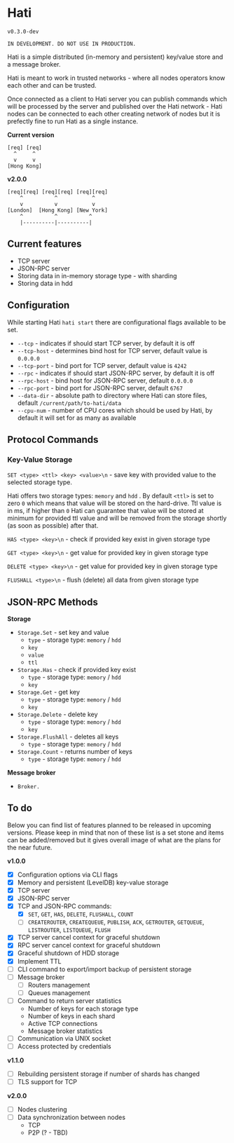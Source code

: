 # Hati

`v0.3.0-dev`

```
IN DEVELOPMENT. DO NOT USE IN PRODUCTION.
```

Hati is a simple distributed (in-memory and persistent) key/value store and a message broker.

Hati is meant to work in trusted networks - where all nodes operators know each other and can be trusted.

Once connected as a client to Hati server you can publish commands which will be processed by the server and published over the Hati network - Hati nodes can be connected to each other creating network of nodes but it is prefectly fine to run Hati as a single instance.

**Current version**
```
[req] [req]  
  ^     ^
  v     v
[Hong Kong]
```

**v2.0.0**
```
[req][req] [req][req] [req][req]
    ^          ^           ^
    v          v           v
[London]  [Hong Kong] [New York]
    ^          ^          ^
    |----------|----------|
```


## Current features

- TCP server
- JSON-RPC server
- Storing data in in-memory storage type - with sharding
- Storing data in hdd

## Configuration

While starting Hati `hati start` there are configurational flags available to be set.

- `--tcp` - indicates if should start TCP server, by default it is off
- `--tcp-host` - determines bind host for TCP server, default value is `0.0.0.0`
- `--tcp-port` - bind port for TCP server, default value is `4242`
- `--rpc` - indicates if should start JSON-RPC server, by default it is off
- `--rpc-host` - bind host for JSON-RPC server, default `0.0.0.0`
- `--rpc-port` - bind port for JSON-RPC server, default `6767`
- `--data-dir` - absolute path to directory where Hati can store files, default `/current/path/to-hati/data`
- `--cpu-num` - number of CPU cores which should be used by Hati, by default it will set for as many as available

## Protocol Commands

### Key-Value Storage

`SET <type> <ttl> <key> <value>\n` - save key with provided value to the selected storage type.

Hati offers two storage types: `memory` and `hdd` . By default `<ttl>` is set to zero `0` which means that value will be stored on the hard-drive. Ttl value is in ms, if higher than `0` Hati can guarantee that value will be stored at minimum for provided ttl value and will be removed from the storage shortly (as soon as possible) after that.

`HAS <type> <key>\n` - check if provided key exist in given storage type

`GET <type> <key>\n` - get value for provided key in given storage type

`DELETE <type> <key>\n` - get value for provided key in given storage type

`FLUSHALL <type>\n` - flush (delete) all data from given storage type

## JSON-RPC Methods

**Storage**

- `Storage.Set` - set key and value
  - `type` - storage type: `memory` / `hdd`
  - `key`
  - `value`
  - `ttl`
- `Storage.Has` - check if provided key exist
  - `type` - storage type: `memory` / `hdd`
  - `key`
- `Storage.Get` - get key
  - `type` - storage type: `memory` / `hdd`
  - `key`
- `Storage.Delete` - delete key
  - `type` - storage type: `memory` / `hdd`
  - `key`
- `Storage.FlushAll` - deletes all keys
  - `type` - storage type: `memory` / `hdd`
- `Storage.Count` - returns number of keys
  - `type` - storage type: `memory` / `hdd`

**Message broker**

- `Broker.`

## To do

Below you can find list of features planned to be released in upcoming versions.
Please keep in mind that non of these list is a set stone and items can be added/removed
but it gives overall image of what are the plans for the near future.

**v1.0.0**

- [x] Configuration options via CLI flags
- [x] Memory and persistent (LevelDB) key-value storage
- [X] TCP server
- [x] JSON-RPC server 
- [x] TCP and JSON-RPC commands:
  - [x] `SET`, `GET`, `HAS`, `DELETE`, `FLUSHALL`, `COUNT`
  - [ ] `CREATEROUTER`, `CREATEQUEUE`, `PUBLISH`, `ACK`, `GETROUTER`, `GETQUEUE`, `LISTROUTER`, `LISTQUEUE`, `FLUSH`
- [x] TCP server cancel context for graceful shutdown
- [x] RPC server cancel context for graceful shutdown
- [x] Graceful shutdown of HDD storage
- [x] Implement TTL
- [ ] CLI command to export/import backup of persistent storage
- [ ] Message broker
  - [ ] Routers management
  - [ ] Queues management
- [ ] Command to return server statistics
  - Number of keys for each storage type
  - Number of keys in each shard
  - Active TCP connections
  - Message broker statistics
- [ ] Communication via UNIX socket
- [ ] Access protected by credentials

**v1.1.0**

- [ ] Rebuilding persistent storage if number of shards has changed
- [ ] TLS support for TCP

**v2.0.0**

- [ ] Nodes clustering
- [ ] Data synchronization between nodes
  - TCP
  - P2P (? - TBD)
